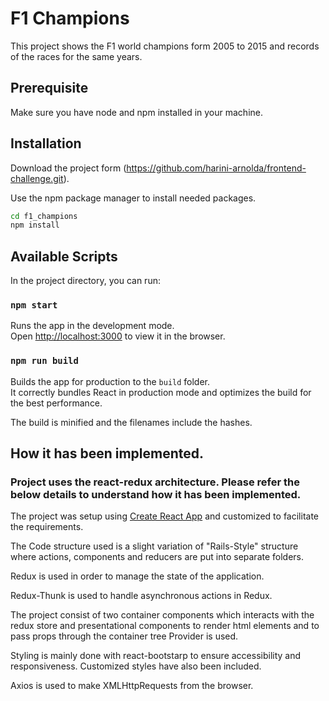 # F1 Champions
This project shows the F1 world champions form 2005 to 2015 and records of the races for the same years.

## Prerequisite
Make sure you have node and npm installed in your machine.

## Installation
Download the project form (https://github.com/harini-arnolda/frontend-challenge.git).

Use the npm package manager to install needed packages.

```bash
cd f1_champions
npm install
```

## Available Scripts

In the project directory, you can run:

### `npm start`

Runs the app in the development mode.<br>
Open [http://localhost:3000](http://localhost:3000) to view it in the browser.

### `npm run build`

Builds the app for production to the `build` folder.<br>
It correctly bundles React in production mode and optimizes the build for the best performance.

The build is minified and the filenames include the hashes.<br>

## How it has been implemented.

### Project uses the react-redux architecture. Please refer the below details to understand how it has been implemented.

The project was setup using [Create React App](https://github.com/facebook/create-react-app) and customized to facilitate the requirements.<br>

The Code structure used is a slight variation of "Rails-Style" structure where actions, components and reducers are put into separate folders.<br>

Redux is used in order to manage the state of the application.<br>

Redux-Thunk is used to handle asynchronous actions in Redux.<br>

The project consist of two container components which interacts with the redux store and presentational components to render html elements and to pass props through the container tree Provider is used.<br>

Styling is mainly done with react-bootstarp to ensure accessibility and responsiveness. Customized styles have also been included.<br>

Axios is used to make XMLHttpRequests from the browser.
